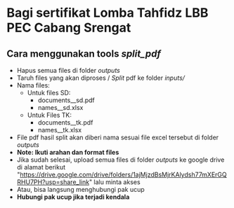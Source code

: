 # Bagi sertifikat Lomba Tahfidz LBB PEC Cabang Srengat

## Cara menggunakan tools _split_pdf_

- Hapus semua files di folder _outputs_
- Taruh files yang akan diproses / _Split_ pdf ke folder _inputs/_
- Nama files:
  - Untuk files SD:
    - documents\_\_sd.pdf
    - names\_\_sd.xlsx
  - Untuk Files TK:
    - documents\_\_tk.pdf
    - names\_\_tk.xlsx
- File pdf hasil split akan diberi nama sesuai file excel tersebut di folder _outputs_
- **Note: Ikuti arahan dan format files**
- Jika sudah selesai, upload semua files di folder _outputs_ ke google drive di alamat berikut "https://drive.google.com/drive/folders/1ajMjzdBsMjrKAlydsh77mXErGQRHU7PH?usp=share_link" lalu minta akses
- Atau, bisa langsung menghubungi pak ucup
- **Hubungi pak ucup jika terjadi kendala**

